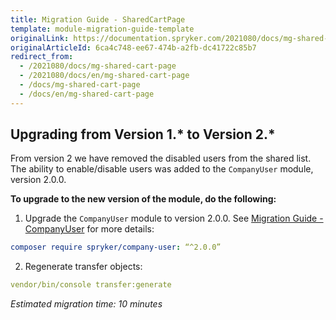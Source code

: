 ```yaml
---
title: Migration Guide - SharedCartPage
template: module-migration-guide-template
originalLink: https://documentation.spryker.com/2021080/docs/mg-shared-cart-page
originalArticleId: 6ca4c748-ee67-474b-a2fb-dc41722c85b7
redirect_from:
  - /2021080/docs/mg-shared-cart-page
  - /2021080/docs/en/mg-shared-cart-page
  - /docs/mg-shared-cart-page
  - /docs/en/mg-shared-cart-page
---
```


## Upgrading from Version 1.* to Version 2.*

From version 2 we have removed the disabled users from the shared list. The ability to enable/disable users was added to the `CompanyUser` module, version 2.0.0.

**To upgrade to the new version of the module, do the following:**
1. Upgrade the `CompanyUser` module to version 2.0.0. See [Migration Guide - CompanyUser](/docs/scos/dev/module-migration-guides/{{page.version}}/migration-guide-companyuser.html) for more details:

```yaml
composer require spryker/company-user: “^2.0.0”
```
2. Regenerate transfer objects:

```yaml
vendor/bin/console transfer:generate
```

*Estimated migration time: 10 minutes*
 
<!-- Last review date: Feb 4, 2019* -by Sergey Samoylov, Yuliia Boiko-->
